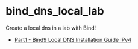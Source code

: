 # bind_dns_local_lab
Create a local dns in a lab with Bind!

* [Part1 - Bind9 Local DNS Installation Guide IPv4](Part1-Bind9-Local-DNS-Installation-Guide-IPv4.md)
